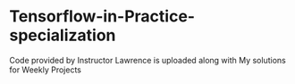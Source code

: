 # Tensorflow-in-Practice-specialization

Code provided by Instructor Lawrence is uploaded along with My solutions for Weekly Projects
